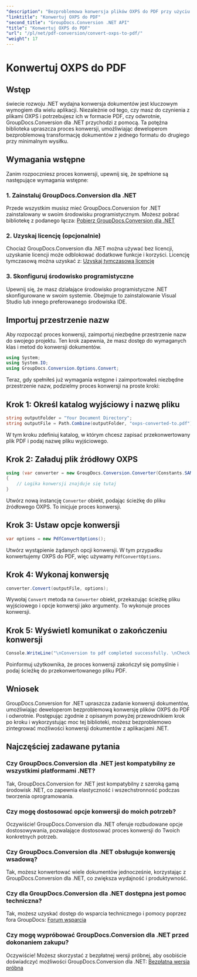 ```yaml
---
"description": "Bezproblemowa konwersja plików OXPS do PDF przy użyciu GroupDocs.Conversion dla .NET. Bezproblemowa integracja, elastyczna personalizacja i najwyższej klasy wsparcie."
"linktitle": "Konwertuj OXPS do PDF"
"second_title": "GroupDocs.Conversion .NET API"
"title": "Konwertuj OXPS do PDF"
"url": "/pl/net/pdf-conversion/convert-oxps-to-pdf/"
"weight": 17
---
```


# Konwertuj OXPS do PDF

## Wstęp
świecie rozwoju .NET wydajna konwersja dokumentów jest kluczowym wymogiem dla wielu aplikacji. Niezależnie od tego, czy masz do czynienia z plikami OXPS i potrzebujesz ich w formacie PDF, czy odwrotnie, GroupDocs.Conversion dla .NET przychodzi z pomocą. Ta potężna biblioteka upraszcza proces konwersji, umożliwiając deweloperom bezproblemową transformację dokumentów z jednego formatu do drugiego przy minimalnym wysiłku.
## Wymagania wstępne
Zanim rozpoczniesz proces konwersji, upewnij się, że spełnione są następujące wymagania wstępne:
### 1. Zainstaluj GroupDocs.Conversion dla .NET
Przede wszystkim musisz mieć GroupDocs.Conversion for .NET zainstalowany w swoim środowisku programistycznym. Możesz pobrać bibliotekę z podanego łącza: [Pobierz GroupDocs.Conversion dla .NET](https://releases.groupdocs.com/conversion/net/)
### 2. Uzyskaj licencję (opcjonalnie)
Chociaż GroupDocs.Conversion dla .NET można używać bez licencji, uzyskanie licencji może odblokować dodatkowe funkcje i korzyści. Licencję tymczasową można uzyskać z: [Uzyskaj tymczasową licencję](https://purchase.groupdocs.com/temporary-license/)
### 3. Skonfiguruj środowisko programistyczne
Upewnij się, że masz działające środowisko programistyczne .NET skonfigurowane w swoim systemie. Obejmuje to zainstalowanie Visual Studio lub innego preferowanego środowiska IDE.

## Importuj przestrzenie nazw
Aby rozpocząć proces konwersji, zaimportuj niezbędne przestrzenie nazw do swojego projektu. Ten krok zapewnia, że masz dostęp do wymaganych klas i metod do konwersji dokumentów.

```csharp
using System;
using System.IO;
using GroupDocs.Conversion.Options.Convert;
```

Teraz, gdy spełniłeś już wymagania wstępne i zaimportowałeś niezbędne przestrzenie nazw, podzielmy proces konwersji na proste kroki:
## Krok 1: Określ katalog wyjściowy i nazwę pliku
```csharp
string outputFolder = "Your Document Directory";
string outputFile = Path.Combine(outputFolder, "oxps-converted-to.pdf");
```
W tym kroku zdefiniuj katalog, w którym chcesz zapisać przekonwertowany plik PDF i podaj nazwę pliku wyjściowego.
## Krok 2: Załaduj plik źródłowy OXPS
```csharp
using (var converter = new GroupDocs.Conversion.Converter(Constants.SAMPLE_OXPS))
{
    // Logika konwersji znajduje się tutaj
}
```
Utwórz nową instancję `Converter` obiekt, podając ścieżkę do pliku źródłowego OXPS. To inicjuje proces konwersji.
## Krok 3: Ustaw opcje konwersji
```csharp
var options = new PdfConvertOptions();
```
Utwórz wystąpienie żądanych opcji konwersji. W tym przypadku konwertujemy OXPS do PDF, więc używamy `PdfConvertOptions`.
## Krok 4: Wykonaj konwersję
```csharp
converter.Convert(outputFile, options);
```
Wywołaj `Convert` metoda na `Converter` obiekt, przekazując ścieżkę pliku wyjściowego i opcje konwersji jako argumenty. To wykonuje proces konwersji.
## Krok 5: Wyświetl komunikat o zakończeniu konwersji
```csharp
Console.WriteLine("\nConversion to pdf completed successfully. \nCheck output in {0}", outputFolder);
```
Poinformuj użytkownika, że proces konwersji zakończył się pomyślnie i podaj ścieżkę do przekonwertowanego pliku PDF.

## Wniosek
GroupDocs.Conversion for .NET upraszcza zadanie konwersji dokumentów, umożliwiając deweloperom bezproblemową konwersję plików OXPS do PDF i odwrotnie. Postępując zgodnie z opisanym powyżej przewodnikiem krok po kroku i wykorzystując moc tej biblioteki, możesz bezproblemowo zintegrować możliwości konwersji dokumentów z aplikacjami .NET.
## Najczęściej zadawane pytania
### Czy GroupDocs.Conversion dla .NET jest kompatybilny ze wszystkimi platformami .NET?
Tak, GroupDocs.Conversion for .NET jest kompatybilny z szeroką gamą środowisk .NET, co zapewnia elastyczność i wszechstronność podczas tworzenia oprogramowania.
### Czy mogę dostosować opcje konwersji do moich potrzeb?
Oczywiście! GroupDocs.Conversion dla .NET oferuje rozbudowane opcje dostosowywania, pozwalające dostosować proces konwersji do Twoich konkretnych potrzeb.
### Czy GroupDocs.Conversion dla .NET obsługuje konwersję wsadową?
Tak, możesz konwertować wiele dokumentów jednocześnie, korzystając z GroupDocs.Conversion dla .NET, co zwiększa wydajność i produktywność.
### Czy dla GroupDocs.Conversion dla .NET dostępna jest pomoc techniczna?
Tak, możesz uzyskać dostęp do wsparcia technicznego i pomocy poprzez fora GroupDocs: [Forum wsparcia](https://forum.groupdocs.com/c/conversion/11)
### Czy mogę wypróbować GroupDocs.Conversion dla .NET przed dokonaniem zakupu?
Oczywiście! Możesz skorzystać z bezpłatnej wersji próbnej, aby osobiście doświadczyć możliwości GroupDocs.Conversion dla .NET: [Bezpłatna wersja próbna](https://releases.groupdocs.com/)